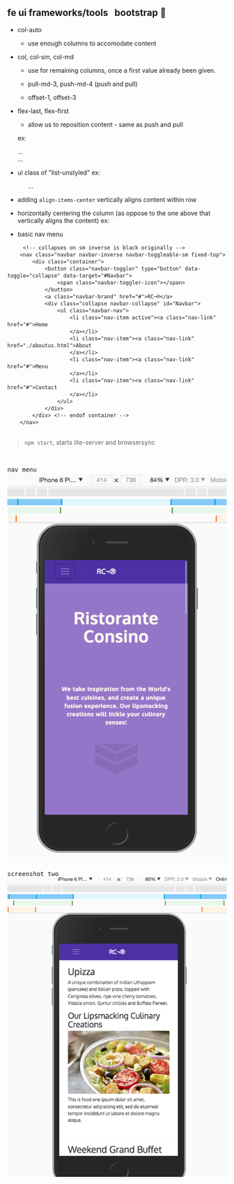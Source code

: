## fe ui frameworks/tools &nbsp; bootstrap :book:

- col-auto
  + use enough columns to accomodate content

- col, col-sm, col-md
  + use for remaining columns, once a first value already been given.

  + pull-md-3, push-md-4 (push and pull)

  + offset-1, offset-3

- flex-last, flex-first
  + allow us to reposition content - same as push and pull

  ex:
    <div class="col-sm-3 col-md-4 flex-last">...</div>

    <div class="col-sm col-md flex-first">...</div>


- ul class of "list-unstyled"
  ex:
    <ul class="list-unstyled">...</ul>


- adding `align-items-center` vertically aligns content within row


- horizontally centering the column (as oppose to the one above that vertically aligns the content)
  ex:
    <div class="row justify-content-center">
     <div class="col-auto">







- basic nav menu

```
     <!-- collapses on sm inverse is black originally -->
    <nav class="navbar navbar-inverse navbar-toggleable-sm fixed-top">
        <div class="container">
            <button class="navbar-toggler" type="button" data-toggle="collapse" data-target="#Navbar">
                <span class="navbar-toggler-icon"></span>  
            </button>
            <a class="navbar-brand" href="#">RC¬®</a>
            <div class="collapse navbar-collapse" id="Navbar">
                <ul class="navbar-nav">
                    <li class="nav-item active"><a class="nav-link" href="#">Home
                    </a></li>
                    <li class="nav-item"><a class="nav-link" href="./aboutus.html">About
                    </a></li>
                    <li class="nav-item"><a class="nav-link" href="#">Menu
                    </a></li>
                    <li class="nav-item"><a class="nav-link" href="#">Contact
                    </a></li> 
                </ul> 
            </div>   
        </div> <!-- endof container -->    
    </nav>


```


> `npm start`, starts lite-server and browsersync
>
<br/>



<kbd>nav menu</kbd>
<br/>
![](images/nav-menu.png)

<kbd>screenshot two</kbd>
<br/>
![](images/sctwo.png)





      
